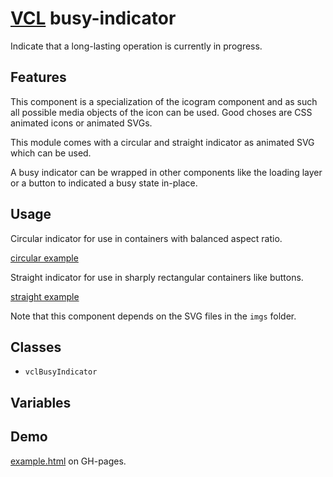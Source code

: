 # [VCL](https://github.com/vcl/doc) busy-indicator

Indicate that a long-lasting operation is currently in progress.

## Features

This component is a specialization of the icogram component and as such all
possible media objects of the icon can be used.
Good choses are CSS animated icons or animated SVGs.

This module comes with a circular and straight indicator as animated SVG which
can be used.

A busy indicator can be wrapped in other components like the loading layer
or a button to indicated a busy state in-place.

## Usage

Circular indicator for use in containers with balanced aspect ratio.

[circular example](/demo/example-circular.html)

Straight indicator for use in sharply rectangular containers like buttons.

[straight example](/demo/example-straight.html)

Note that this component depends on the SVG files in the `imgs` folder.

## Classes

- `vclBusyIndicator`

## Variables

## Demo

[example.html](/demo/example.html) on GH-pages.
